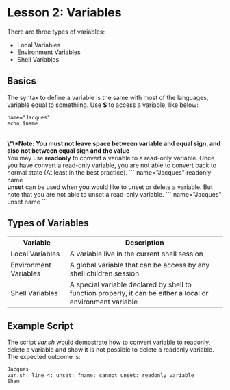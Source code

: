 # Lesson 2: Variables
There are three types of variables:
<ul>
	<li>Local Variables</li>
	<li>Environment Variables</li>
	<li>Shell Variables</li>
</ul>

## Basics
The syntax to define a variable is the same with most of the languages, variable equal to somethiing. Use <b>$</b> to access a variable, like below:

```
name="Jacques"
echo $name
```
<br>
<b>\*\*Note: You must not leave space between variable and equal sign, and also not between equal sign and the value</b>
<br>
You may use <b>readonly</b> to convert a variable to a read-only variable. Once you have convert a read-only variable, you are not able to convert back to normal state (At least in the best practice).
```
name="Jacques"
readonly name
```
<br>
<b>unset</b> can be used when you would like to unset or delete a variable. But note that you are not able to unset a read-only variable.
```
name="Jacques"
unset name
```

## Types of Variables
<table>
	<tr>
		<th>Variable</th>
		<th>Description</th>
	</tr>
	<tr>
		<td>Local Variables</td>
		<td>A variable live in the current shell session</td>
	</tr>
	<tr>
		<td>Environment Variables</td>
		<td>A global variable that can be access by any shell children session</td>
	</tr>
	<tr>
		<td>Shell Variables</td>
		<td>A special variable declared by shell to function properly, it can be either a local or environment variable</td>
	</tr>
</table>

## Example Script
The script <i>var.sh</i> would demostrate how to convert variable to readonly, delete a variable and show it is not possible to delete a readonly variable. The expected outcome is:
```
Jacques
var.sh: line 4: unset: fname: cannot unset: readonly variable
Sham

```
